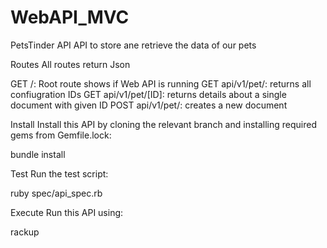 # WebAPI_MVC

PetsTinder API
API to store ane retrieve the data of our pets

Routes
All routes return Json

GET /: Root route shows if Web API is running
GET api/v1/pet/: returns all confiugration IDs
GET api/v1/pet/[ID]: returns details about a single document with given ID
POST api/v1/pet/: creates a new document

Install
Install this API by cloning the relevant branch and installing required gems from Gemfile.lock:

bundle install

Test
Run the test script:

ruby spec/api_spec.rb

Execute
Run this API using:

rackup
